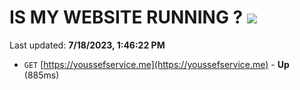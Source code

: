 # IS MY WEBSITE RUNNING ? [![](https://img.shields.io/static/v1?label=Sponsor&message=%E2%9D%A4&logo=GitHub&color=%23fe8e86)](https://github.com/sponsors/<username>)

Last updated: **7/18/2023, 1:46:22 PM**

- `GET` [https://youssefservice.me](https://youssefservice.me) - **Up** (885ms)
